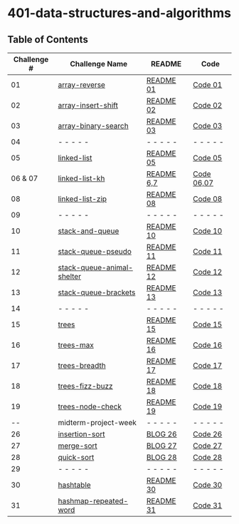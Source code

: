 # 401-data-structures-and-algorithms

## Table of Contents

| Challenge # | Challenge Name    | README | Code |
| ---------------| ---- | ----   |------|
| 01  | [array-reverse](challenges/array-reverse)        | [README 01](challenges/array-reverse/src/README.md)| [Code 01](challenges/array-reverse/src/Main.java)|
| 02   | [array-insert-shift](challenges/array-insert-shifted)      | [README 02](challenges/array-insert-shifted/lib/src/main/java/arrayShifted/ReadMe.md)| [Code 02](challenges/array-insert-shifted/lib/src/main/java/arrayShifted/shiftedArray.java)|
| 03   |[array-binary-search](challenges/array-binary-search)      | [README 03](challenges/array-binary-search/app/src/main/java/binarySearch/README.md)| [Code 03](challenges/array-binary-search/app/src/main/java/binarySearch/App.java)|
| 04   | - - - - -       | - - - - -  | - - - - -  |
| 05   | [linked-list](challenges/linked-list-new)       | [README 05](challenges/linked-list-new/lib/src/main/java/LinkedListNew/README.md)    | [Code 05](challenges/linked-list-new/lib/src/main/java/LinkedListNew/Library.java)   |
|  06 & 07    | [linked-list-kh](challenges/linked-list)     | [README 6,7](challenges/linked-list/lib/src/main/java/LinkedList/README.md)| [Code 06,07](challenges/linked-list/lib/src/main/java/LinkedList/LinkedList.java)|
|  08    | [linked-list-zip](challenges/linked-list)     | [README 08](challenges/linked-list/lib/src/main/java/LinkedList/README.md)| [Code 08](challenges/linked-list/lib/src/main/java/LinkedList/LinkedList.java)|
|  09    | - - - - -     | - - - - - | - - - - - |
|  10    | [stack-and-queue](challenges/stack-and-queue)     | [README 10](challenges/stack-and-queue/lib/src/main/java/StackAndQueue/README.md)| [Code 10](challenges/stack-and-queue/lib/src/main/java/StackAndQueue/Library.java)|
|  11    | [stack-queue-pseudo](challenges/stack-and-queue)     | [README 11](challenges/stack-and-queue/lib/src/main/java/StackAndQueue/README.md)| [Code 11](challenges/stack-and-queue/lib/src/main/java/StackAndQueue/PseudoQueue.java)|
|  12    | [stack-queue-animal-shelter](challenges/stack-and-queue/lib/src/main/java/StackAndQueue/AnimalShelter.java)     | [README 12](challenges/stack-and-queue/lib/src/main/java/StackAndQueue/README12.md)| [Code 12](challenges/stack-and-queue/lib/src/main/java/StackAndQueue/AnimalShelter.java)|
|  13    | [stack-queue-brackets](challenges/stack-and-queue/lib/src/main/java/StackQueueBraclets)     | [README 13](challenges/stack-and-queue/lib/src/main/java/StackAndQueue/README13.md)| [Code 13](challenges/stack-and-queue/lib/src/main/java/StackQueueBraclets/BracketValidation.java)|
|  14    | - - - - -     | - - - - - | - - - - - |
|  15    | [trees](challenges/trees/lib/src/main/java/trees)     | [README 15](challenges/trees/lib/src/main/java/trees/README.md)| [Code 15](challenges/trees/lib/src/main/java/trees/BinarySearchTree.java)|
|  16   | [trees-max](challenges/trees/lib/src/main/java/trees)     | [README 16](challenges/trees/lib/src/main/java/trees/README.md)| [Code 16](challenges/trees/lib/src/main/java/trees/BinarySearchTree.java)|
|  17   | [trees-breadth](challenges/trees/lib/src/main/java/trees)     | [README 17](challenges/trees/lib/src/main/java/trees/README17.md)| [Code 17](challenges/trees/lib/src/main/java/trees/Main.java)|
|  18   | [trees-fizz-buzz](challenges/trees/lib/src/main/java/trees/kTree)     | [README 18](challenges/trees/lib/src/main/java/trees/README.md)| [Code 18](challenges/trees/lib/src/main/java/trees/Main.java)|
|  19   | [trees-node-check](challenges/trees/lib/src/main/java/trees)     | [README 19](challenges/trees/lib/src/main/java/trees/README.md)| [Code 19](challenges/trees/lib/src/main/java/trees/kTree/kTree.java)|
|  --   | midterm-project-week    | - - - - - | - - - - -|
|  26      | [insertion-sort](challenges/sort/lib/src/main/java/sort)     | [BLOG 26](challenges/sort/lib/src/main/java/sort/BLOG.md)| [Code 26](challenges/sort/lib/src/main/java/sort/InsertionSort.java)|
|  27      | [merge-sort](challenges/sort/lib/src/main/java/merge)     | [BLOG 27](challenges/sort/lib/src/main/java/merge/BLOG.md)| [Code 27](challenges/sort/lib/src/main/java/merge/Merge.java)|
|  28      | [quick-sort](challenges/sort/lib/src/main/java/quick)     | [BLOG 28](challenges/sort/lib/src/main/java/quick/BLOG.md)| [Code 28](challenges/sort/lib/src/main/java/quick/Quick.java)|
|  29    | - - - - -     | - - - - - | - - - - - |
|  30      | [hashtable](challenges/hashtable)     | [README 30](challenges/hashtable/app/src/main/java/hashtable/README.md)| [Code 30](challenges/hashtable/app/src/main/java/hashtable/App.java)|
|  31      | [hashmap-repeated-word](challenges/hashtable)     | [README 31](challenges/hashtable/app/src/main/java/hashtable/README.md)| [Code 31](challenges/hashtable/app/src/main/java/hashtable/App.java)|